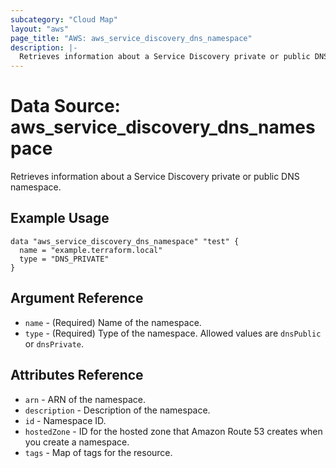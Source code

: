 ```yaml
---
subcategory: "Cloud Map"
layout: "aws"
page_title: "AWS: aws_service_discovery_dns_namespace"
description: |-
  Retrieves information about a Service Discovery private or public DNS namespace.
---
```


# Data Source: aws\_service\_discovery\_dns\_namespace

Retrieves information about a Service Discovery private or public DNS namespace.

## Example Usage

```hcl
data "aws_service_discovery_dns_namespace" "test" {
  name = "example.terraform.local"
  type = "DNS_PRIVATE"
}
```

## Argument Reference

* `name` - (Required) Name of the namespace.
* `type` - (Required) Type of the namespace. Allowed values are `dnsPublic` or `dnsPrivate`.

## Attributes Reference

* `arn` - ARN of the namespace.
* `description` - Description of the namespace.
* `id` - Namespace ID.
* `hostedZone` - ID for the hosted zone that Amazon Route 53 creates when you create a namespace.
* `tags` - Map of tags for the resource.
